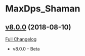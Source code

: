 # MaxDps_Shaman

## [v8.0.0](https://github.com/kaminaris/MaxDps-Shaman/tree/v8.0.0) (2018-08-10)
[Full Changelog](https://github.com/kaminaris/MaxDps-Shaman/compare/v7.3.5...v8.0.0)

- v8.0.0 - Beta  

